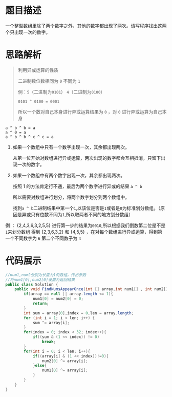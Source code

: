 #  题目描述

一个整型数组里除了两个数字之外，其他的数字都出现了两次。请写程序找出这两个只出现一次的数字。

#  思路解析

>利用异或运算的性质
>
>二进制数位数相同为 `0` 不同为 `1`
>
>例：`5`（二进制为`0101`）     `4`（二进制为`0100`）
>
>`0101 ^ 0100 = 0001`
>
>所以一个数对自己本身进行异或运算结果为 `0` ，对 `0` 进行异或运算为自己本身

```
a ^ b ^ b = a
a ^ 0 = a
a ^ b ^ b ^ c ^ c = a
```

1. 如果一个数组中只有一个数字出现一次，其余都出现两次。

   从第一位开始对数组进行异或运算，两次出现的数字都会互相抵消，只留下出现一次的数字。

2. 如果一个数组中有两个数字出现一次，其余都出现两次。

    按照 1 的方法肯定行不通，最后为两个数字进行异或的结果 `a ^ b `
    
    所以需要对数组进行划分，将两个数字划分到两个数组中。
    
    找到`a ^ b`二进制结果中第一个`1`,以该位是否是`1`或者是`0`为标准划分数组。（原因是异或只有位数不同为`1`,所以取两者不同的地方划分数组） 
 
例 ： {2,4,3,6,3,2,5,5}   进行第一步的结果为`0010`,所以根据我们倒数第二位是不是`1`来划分数组
得到 {2,3,6,3,2} 和 {4,5,5} ，在对每个数组进行异或运算，得到第一个不同数字为 `6` 第二个不同数子为 `4`   

#  代码展示
```java
//num1,num2分别为长度为1的数组。传出参数
//将num1[0],num2[0]设置为返回结果
public class Solution {
    public void FindNumsAppearOnce(int [] array,int num1[] , int num2[]) {
        if(array == null || array.length <= 1){
            num1[0] = num2[0] = 0;
            return;
        }
        int sum = array[0],index = 0,len = array.length;
        for (int i = 1; i < len; i++) {
            sum ^= array[i];
        }
        for(index = 0; index < 32; index++){
            if((sum & (1 << index)) != 0) 
                break;
        }
        for(int i = 0; i < len; i++){
            if((array[i] & (1 << index))!=0){
                num2[0] ^= array[i];
            }else{
                num1[0] ^= array[i];
            }
        }
    }
}


```

